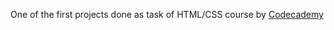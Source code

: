 One of the first projects done as task of HTML/CSS course by [Codecademy](https://www.codecademy.com/)
